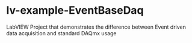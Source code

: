 # lv-example-EventBaseDaq
LabVIEW Project that demonstrates the difference between Event driven data acquisition and standard DAQmx usage
